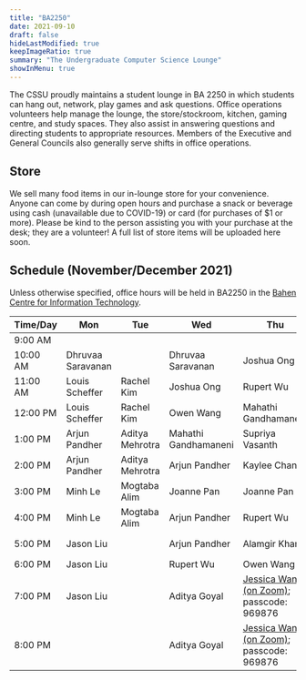 ```yaml
---
title: "BA2250"
date: 2021-09-10
draft: false
hideLastModified: true
keepImageRatio: true
summary: "The Undergraduate Computer Science Lounge"
showInMenu: true
---
```


The CSSU proudly maintains a student lounge in BA 2250 in which students can hang out, network, play games and ask questions. Office operations volunteers help manage the lounge, the store/stockroom, kitchen, gaming centre, and study spaces. They also assist in answering questions and directing students to appropriate resources. Members of the Executive and General Councils also generally serve shifts in office operations.

## Store

We sell many food items in our in-lounge store for your convenience. Anyone can come by during open hours and purchase a snack or beverage using cash (unavailable due to COVID-19) or card (for purchases of $1 or more). Please be kind to the person assisting you with your purchase at the desk; they are a volunteer! A full list of store items will be uploaded here soon.

## Schedule (November/December 2021)

Unless otherwise specified, office hours will be held in BA2250 in the [Bahen Centre for Information Technology](https://goo.gl/maps/16JTD3pr2KKMkCTE7).

| Time/Day | Mon               | Tue             | Wed                  | Thu                                                                                | Fri             |
| -------- | ----------------- | --------------- | -------------------- | ---------------------------------------------------------------------------------- | --------------- |
| 9:00 AM  |                   |                 |                      |                                                                                    |                 |
| 10:00 AM | Dhruvaa Saravanan |                 | Dhruvaa Saravanan    | Joshua Ong                                                                         | Akiki Liang     |
| 11:00 AM | Louis Scheffer    | Rachel Kim      | Joshua Ong           | Rupert Wu                                                                          | Akiki Liang     |
| 12:00 PM | Louis Scheffer    | Rachel Kim      | Owen Wang            | Mahathi Gandhamaneni                                                               | Supriya Vasanth |
| 1:00 PM  | Arjun Pandher     | Aditya Mehrotra | Mahathi Gandhamaneni | Supriya Vasanth                                                                    | Ekagra Luthra   |
| 2:00 PM  | Arjun Pandher     | Aditya Mehrotra | Arjun Pandher        | Kaylee Chan                                                                        | Ekagra Luthra   |
| 3:00 PM  | Minh Le           | Mogtaba Alim    | Joanne Pan           | Joanne Pan                                                                         | Alamgir Khan    |
| 4:00 PM  | Minh Le           | Mogtaba Alim    | Arjun Pandher        | Rupert Wu                                                                          | Kaylee Chan     |
| 5:00 PM  | Jason Liu         |                 | Arjun Pandher        | Alamgir Khan                                                                       | Arjun Pandher   |
| 6:00 PM  | Jason Liu         |                 | Rupert Wu            | Owen Wang                                                                          |                 |
| 7:00 PM  | Jason Liu         |                 | Aditya Goyal         | [Jessica Wang (on Zoom)](https://utoronto.zoom.us/j/84270268517); passcode: 969876 |                 |
| 8:00 PM  |                   |                 | Aditya Goyal         | [Jessica Wang (on Zoom)](https://utoronto.zoom.us/j/84270268517); passcode: 969876 |                 |
